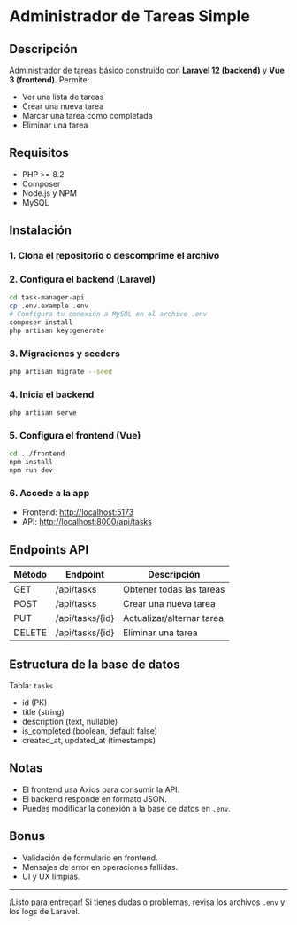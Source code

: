 # Administrador de Tareas Simple

## Descripción
Administrador de tareas básico construido con **Laravel 12 (backend)** y **Vue 3 (frontend)**. Permite:
- Ver una lista de tareas
- Crear una nueva tarea
- Marcar una tarea como completada
- Eliminar una tarea

## Requisitos
- PHP >= 8.2
- Composer
- Node.js y NPM
- MySQL

## Instalación

### 1. Clona el repositorio o descomprime el archivo

### 2. Configura el backend (Laravel)
```sh
cd task-manager-api
cp .env.example .env
# Configura tu conexión a MySQL en el archivo .env
composer install
php artisan key:generate
```

### 3. Migraciones y seeders
```sh
php artisan migrate --seed
```

### 4. Inicia el backend
```sh
php artisan serve
```

### 5. Configura el frontend (Vue)
```sh
cd ../frontend
npm install
npm run dev
```

### 6. Accede a la app
- Frontend: [http://localhost:5173](http://localhost:5173)
- API: [http://localhost:8000/api/tasks](http://localhost:8000/api/tasks)

## Endpoints API

| Método | Endpoint             | Descripción                        |
|--------|----------------------|------------------------------------|
| GET    | /api/tasks           | Obtener todas las tareas           |
| POST   | /api/tasks           | Crear una nueva tarea              |
| PUT    | /api/tasks/{id}      | Actualizar/alternar tarea          |
| DELETE | /api/tasks/{id}      | Eliminar una tarea                 |

## Estructura de la base de datos
Tabla: `tasks`
- id (PK)
- title (string)
- description (text, nullable)
- is_completed (boolean, default false)
- created_at, updated_at (timestamps)

## Notas
- El frontend usa Axios para consumir la API.
- El backend responde en formato JSON.
- Puedes modificar la conexión a la base de datos en `.env`.

## Bonus
- Validación de formulario en frontend.
- Mensajes de error en operaciones fallidas.
- UI y UX limpias.

---
¡Listo para entregar! Si tienes dudas o problemas, revisa los archivos `.env` y los logs de Laravel.
